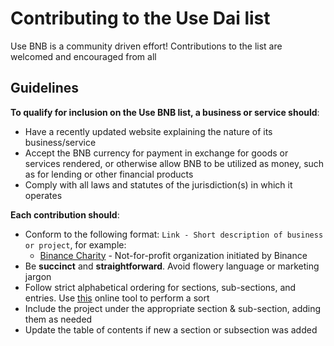 # Contributing to the Use Dai list

Use BNB is a community driven effort! Contributions to the list are welcomed and encouraged from all

## Guidelines

**To qualify for inclusion on the Use BNB list, a business or service should**:

* Have a recently updated website explaining the nature of its business/service
* Accept the BNB currency for payment in exchange for goods or services rendered, or otherwise allow BNB to be utilized as money, such as for lending or other financial products
* Comply with all laws and statutes of the jurisdiction(s) in which it operates

**Each contribution should**:

* Conform to the following format: `Link - Short description of business or project`, for example:
  * [Binance Charity](https://www.binance.charity/) - Not-for-profit organization initiated by Binance
* Be **succinct** and **straightforward**. Avoid flowery language or marketing jargon
* Follow strict alphabetical ordering for sections, sub-sections, and entries. Use [this](https://codebeautify.org/sort-text-lines) online tool to perform a sort
* Include the project under the appropriate section & sub-section, adding them as needed
* Update the table of contents if new a section or subsection was added